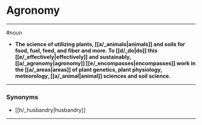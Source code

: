 # Agronomy
---
#noun
- **The science of utilizing plants, [[a/_animals|animals]] and soils for food, fuel, feed, and fiber and more. To [[d/_do|do]] this [[e/_effectively|effectively]] and sustainably, [[a/_agronomy|agronomy]] [[e/_encompasses|encompasses]] work in the [[a/_areas|areas]] of plant genetics, plant physiology, meteorology, [[a/_animal|animal]] sciences and soil science.**
---
### Synonyms
- [[h/_husbandry|husbandry]]
---
